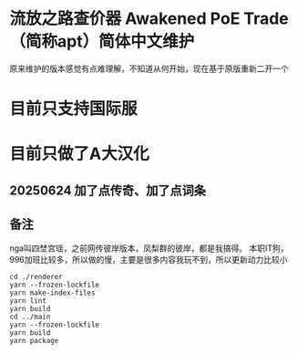 # 流放之路查价器 Awakened PoE Trade（简称apt）简体中文维护

原来维护的版本感觉有点难理解，不知道从何开始，现在基于原版重新二开一个

# 目前只支持国际服
# 目前只做了A大汉化
## 20250624 加了点传奇、加了点词条



## 备注
nga叫四埜宫瑶，之前网传彼岸版本，凤梨群的彼岸，都是我搞得。
本职IT狗，996加班比较多，所以做的慢，主要是很多内容我玩不到，所以更新动力比较小

```
cd ./renderer
yarn --frozen-lockfile
yarn make-index-files
yarn lint
yarn build
cd ../main
yarn --frozen-lockfile
yarn build
yarn package
```
